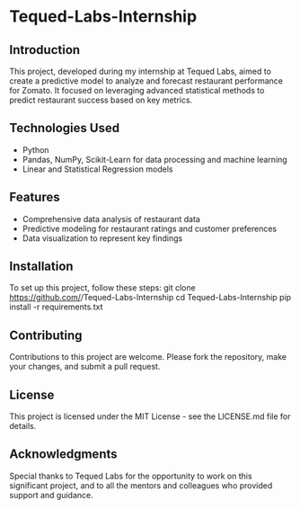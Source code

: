 # Tequed-Labs-Internship

## Introduction
This project, developed during my internship at Tequed Labs, aimed to create a predictive model to analyze and forecast restaurant performance for Zomato. It focused on leveraging advanced statistical methods to predict restaurant success based on key metrics.

## Technologies Used
- Python
- Pandas, NumPy, Scikit-Learn for data processing and machine learning
- Linear and Statistical Regression models

## Features
- Comprehensive data analysis of restaurant data
- Predictive modeling for restaurant ratings and customer preferences
- Data visualization to represent key findings

## Installation
To set up this project, follow these steps:
git clone https://github.com/<your-github-username>/Tequed-Labs-Internship
cd Tequed-Labs-Internship
pip install -r requirements.txt

## Contributing
Contributions to this project are welcome. Please fork the repository, make your changes, and submit a pull request.

## License
This project is licensed under the MIT License - see the LICENSE.md file for details.

## Acknowledgments
Special thanks to Tequed Labs for the opportunity to work on this significant project, and to all the mentors and colleagues who provided support and guidance.

